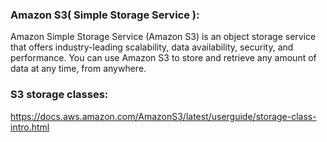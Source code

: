 ### Amazon S3( Simple Storage Service ):
Amazon Simple Storage Service (Amazon S3) is an object storage service that offers industry-leading scalability, data availability, security, and performance. You can use Amazon S3 to store and retrieve any amount of data at any time, from anywhere.

### S3 storage classes:

https://docs.aws.amazon.com/AmazonS3/latest/userguide/storage-class-intro.html

